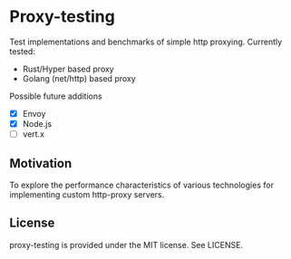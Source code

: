 # Proxy-testing

Test implementations and benchmarks of simple http proxying. Currently tested:

- Rust/Hyper based proxy
- Golang (net/http) based proxy

Possible future additions

- [x] Envoy
- [x] Node.js
- [ ] vert.x

## Motivation

To explore the performance characteristics of various technologies for implementing custom http-proxy servers.

## License

proxy-testing is provided under the MIT license. See LICENSE.
